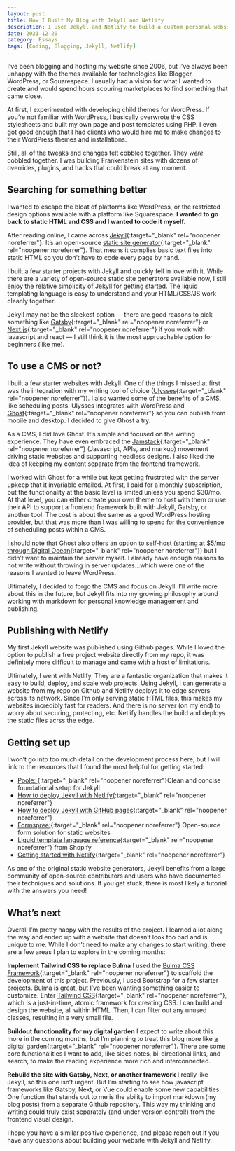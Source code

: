 ```yaml
---
layout: post
title: How I Built My Blog with Jekyll and Netlify
description: I used Jekyll and Netlify to build a custom personal website and blog.
date: 2021-12-20
category: Essays
tags: [Coding, Blogging, Jekyll, Netlify]
---
```


I’ve been blogging and hosting my website since 2006, but I’ve always been unhappy with the themes available for technologies like Blogger, WordPress, or Squarespace. I usually had a vision for what I wanted to create and would spend hours scouring marketplaces to find something that came close.

At first, I experimented with developing child themes for WordPress. If you’re not familiar with WordPress, I basically overwrote the CSS stylesheets and built my own page and post templates using PHP. I even got good enough that I had clients who would hire me to make changes to their WordPress themes and installations.

Still, all of the tweaks and changes felt cobbled together. They _were_ cobbled together. I was building Frankenstein sites with dozens of overrides, plugins, and hacks that could break at any moment.

## Searching for something better

I wanted to escape the bloat of platforms like WordPress, or the restricted design options available with a platform like Squarespace. **I wanted to go back to static HTML and CSS and I wanted to code it myself.**

After reading online, I came across [Jekyll][1]{:target="_blank" rel="noopener noreferrer"}. It’s an open-source [static site generator][2]{:target="_blank" rel="noopener noreferrer"}. That means it complies basic text files into static HTML so you don’t have to code every page by hand.

I built a few starter projects with Jekyll and quickly fell in love with it. While there are a variety of open-source static site generators available now, I still enjoy the relative simplicity of Jekyll for getting started. The liquid templating language is easy to understand and your HTML/CSS/JS work cleanly together.

Jekyll may not be the sleekest option — there are good reasons to pick something like [Gatsby][3]{:target="_blank" rel="noopener noreferrer"} or [Next.js][4]{:target="_blank" rel="noopener noreferrer"} if you work with javascript and react — I still think it is the most approachable option for beginners (like me).

## To use a CMS or not?

I built a few starter websites with Jekyll. One of the things I missed at first was the integration with my writing tool of choice ([Ulysses][5]{:target="_blank" rel="noopener noreferrer"}). I also wanted some of the benefits of a CMS, like scheduling posts. Ulysses integrates with WordPress and [Ghost][6]{:target="_blank" rel="noopener noreferrer"} so you can publish from mobile and desktop. I decided to give Ghost a try.

As a CMS, I did love Ghost. It’s simple and focused on the writing experience. They have even embraced the [Jamstack][7]{:target="_blank" rel="noopener noreferrer"} (Javascript, APIs, and markup) movement driving static websites and supporting headless designs. I also liked the idea of keeping my content separate from the frontend framework.

I worked with Ghost for a while but kept getting frustrated with the server upkeep that it invariable entailed. At first, I paid for a monthly subscription, but the functionality at the basic level is limited unless you spend $30/mo. At that level, you can either create your own theme to host with them or use their API to support a frontend framework built with Jekyll, Gatsby, or another tool. The cost is about the same as a good WordPress hosting provider, but that was more than I was willing to spend for the convenience of scheduling posts within a CMS.

I should note that Ghost also offers an option to self-host ([starting at $5/mo through Digital Ocean][8]{:target="_blank" rel="noopener noreferrer"}) but I didn’t want to maintain the server myself. I already have enough reasons to not write without throwing in server updates…which were one of the reasons I wanted to leave WordPress.

Ultimately, I decided to forgo the CMS and focus on Jekyll. I’ll write more about this in the future, but Jekyll fits into my growing philosophy around working with markdown for personal knowledge management and publishing.

## Publishing with Netlify

My first Jekyll website was published using Github pages. While I loved the option to publish a free project website directly from my repo, it was definitely more difficult to manage and came with a host of limitations.

Ultimately, I went with Netlify. They are a fantastic organization that makes it easy to build, deploy, and scale web projects. Using Jekyll, I can generate a website from my repo on Github and Netlify deploys it to edge servers across its network. Since I’m only serving static HTML files, this makes my websites incredibly fast for readers. And there is no server (on my end) to worry about securing, protecting, etc. Netlify handles the build and deploys the static files acrss the edge.

## Getting set up

I won’t go into too much detail on the development process here, but I will link to the resources that I found the most helpful for getting started:

* [Poole: ][9]{:target="_blank" rel="noopener noreferrer"}Clean and concise foundational setup for Jekyll
* [How to deploy Jekyll with Netlify][10]{:target="_blank" rel="noopener noreferrer"}
* [How to deploy Jekyll with GitHub pages][11]{:target="_blank" rel="noopener noreferrer"}
* [Formspree:][12]{:target="_blank" rel="noopener noreferrer"} Open-source form solution for static websites
* [Liquid template language reference][13]{:target="_blank" rel="noopener noreferrer"} from Shopify
* [Getting started with Netlify][14]{:target="_blank" rel="noopener noreferrer"}

As one of the original static website generators, Jekyll benefits from a large community of open-source contributors and users who have documented their techniques and solutions. If you get stuck, there is most likely a tutorial with the answers you need!

## What’s next

Overall I’m pretty happy with the results of the project. I learned a lot along the way and ended up with a website that doesn’t look too bad and is unique to me. While I don’t need to make any changes to start writing, there are a few areas I plan to explore in the coming months:

**Implement Tailwind CSS to replace Bulma**
I used the [Bulma CSS Framework][15]{:target="_blank" rel="noopener noreferrer"} to scaffold the development of this project. Previously, I used Bootstrap for a few starter projects. Bulma is great, but I’ve been wanting something easier to customize. Enter [Tailwind CSS][16]{:target="_blank" rel="noopener noreferrer"}, which is a just-in-time, atomic framework for creating CSS. I can build and design the website, all within HTML. Then, I can filter out any unused classes, resulting in a very small file.

**Buildout functionality for my digital garden**
I expect to write about this more in the coming months, but I’m planning to treat this blog more like [a digital garden][17]{:target="_blank" rel="noopener noreferrer"}. There are some core functionalities I want to add, like sides notes, bi-directional links, and search, to make the reading experience more rich and interconnected.

**Rebuild the site with Gatsby, Next, or another framework**
I really like Jekyll, so this one isn’t urgent. But I’m starting to see how javascript frameworks like Gatsby, Next, or Vue could enable some new capabilities. One function that stands out to me is the ability to import markdown (my blog posts) from a separate Github repository. This way my thinking and writing could truly exist separately (and under version control!) from the frontend visual design.

I hope you have a similar positive experience, and please reach out if you have any questions about building your website with Jekyll and Netlify.

[1]:	https://jekyllrb.com/ "Jekyll"
[2]:	https://www.cloudflare.com/learning/performance/static-site-generator/ "What is a static site generator?"
[3]:	https://www.gatsbyjs.com/ "Gatsby JS"
[4]:	https://nextjs.org/ "Next JS"
[5]:	https://ulysses.app/ "Ulysses App"
[6]:	https://ghost.org/ "Ghost"
[7]:	https://jamstack.org/what-is-jamstack/ "Jamstack"
[8]:	https://marketplace.digitalocean.com/apps/ghost "Ghost App on Digital Ocean"
[9]:	https://getpoole.com/ "Poole"
[10]:	https://www.netlify.com/blog/2020/04/02/a-step-by-step-guide-jekyll-4.0-on-netlify/ "Netlify"
[11]:	https://docs.github.com/en/pages/setting-up-a-github-pages-site-with-jekyll/creating-a-github-pages-site-with-jekyll "Github"
[12]:	https://formspree.io/ "Formspree"
[13]:	https://shopify.github.io/liquid/ "Shopify on GitHub"
[14]:	https://docs.netlify.com/ "Netlify Docs"
[15]:	https://bulma.io/ "Bulma Docs"
[16]:	https://tailwindcss.com/
[17]:	https://maggieappleton.com/garden-history "A Brief History of the Digital Garden"
